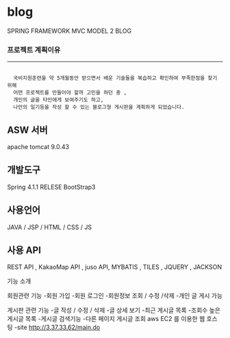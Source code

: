 # blog
SPRING FRAMEWORK  MVC MODEL 2 BLOG

### 프로젝트 계획이유
-----------------------
```

  국비지원훈련을 약 5개월동안 받으면서 배운 기술들을 복습하고 확인하여 부족한점을 찾기 위해  
  어떤 프로젝트를 만들어야 할까 고민을 하던 중 , 
  개인의 글을 타인에게 보여주기도 하고, 
  나만의 일기등을 작성 할 수 있는 블로그형 게시판을 계획하게 되었습니다.
```

## ASW 서버
apache tomcat 9.0.43

## 개발도구
Spring 4.1.1 RELESE
BootStrap3

## 사용언어 

JAVA / JSP / HTML / CSS / JS

## 사용 API

REST API , KakaoMap API , juso API, MYBATIS , TILES , JQUERY ,  JACKSON


기능 소개 

회원관련 기능 
-회원 가입
-회원 로그인
-회원정보 조회 / 수정 /삭제
-개인 글 게시 가능

게시판 관련 기능
-글 작성 / 수정 / 삭제
-글 상세 보기
-최근 게시글 목록
-조회수 높은 게시글 목록
-게시글 검색기능
-다른 페이지 게시글 조회 
aws EC2 를 이용한 웹 호스팅 
-site 
http://3.37.33.62/main.do
